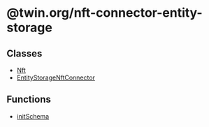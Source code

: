 # @twin.org/nft-connector-entity-storage

## Classes

- [Nft](classes/Nft.md)
- [EntityStorageNftConnector](classes/EntityStorageNftConnector.md)

## Functions

- [initSchema](functions/initSchema.md)
